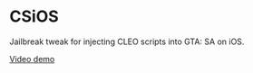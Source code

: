 # CSiOS
Jailbreak tweak for injecting CLEO scripts into GTA: SA on iOS.

[Video demo](https://www.youtube.com/watch?v=kA-q7CoM02E)